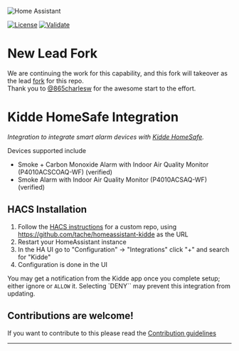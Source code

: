 ![Home Assistant](https://img.shields.io/badge/home%20assistant-%2341BDF5.svg?style=for-the-badge&logo=home-assistant&logoColor=white)

[![License](https://img.shields.io/badge/license-MIT-green.svg?style=flat)](https://github.com/tache/homeassistant-kidde/blob/master/LICENSE)
[![Validate](https://github.com/tache/homeassistant-kidde/actions/workflows/validate.yml/badge.svg)](https://github.com/tache/homeassistant-kidde/actions/workflows/validate.yml)

# New Lead Fork
We are continuing the work for this capability, and this fork will takeover as the lead [fork][fork] for this repo.</br>
Thank you to [@865charlesw](https://github.com/865charlesw) for the awesome start to the effort.</br>

# Kidde HomeSafe Integration
_Integration to integrate smart alarm devices with [Kidde HomeSafe][kidde_homesafe]._

Devices supported include
- Smoke + Carbon Monoxide Alarm with Indoor Air Quality Monitor (P4010ACSCOAQ-WF) (verified)
- Smoke Alarm with Indoor Air Quality Monitor (P4010ACSAQ-WF) (verified)

## HACS Installation

1. Follow the [HACS instructions][hacs_custom_repo] for a custom repo, using https://github.com/tache/homeassistant-kidde as the URL
1. Restart your HomeAssistant instance
1. In the HA UI go to "Configuration" -> "Integrations" click "+" and search for "Kidde"
1. Configuration is done in the UI

You may get a notification from the Kidde app once you complete setup; either ignore or `ALLOW` it. Selecting `DENY`` may prevent this integration from updating.

<!---->

## Contributions are welcome!

If you want to contribute to this please read the [Contribution guidelines](CONTRIBUTING.md)

---

[hacs_custom_repo]: https://hacs.xyz/docs/faq/custom_repositories/
[kidde_homesafe]: https://github.com/865charlesw/kidde-homesafe
[fork]: https://github.com/tache/homeassistant-kidde
